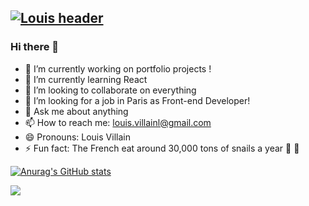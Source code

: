 ## [![Louis header](https://github.com/bcmplx/bcmplx/assets/images/githubProfile.png.png)](https://louisvillain-dev.com/)

### Hi there 👋

- 🔭 I’m currently working on portfolio projects !
- 🌱 I’m currently learning React 
- 👯 I’m looking to collaborate on everything 
- 🤔 I’m looking for a job in Paris as Front-end Developer!
- 💬 Ask me about anything
- 📫 How to reach me: louis.villainl@gmail.com
- 😄 Pronouns: Louis Villain
- ⚡ Fun fact: The French eat around 30,000 tons of snails a year 🐌 🍴

[![Anurag's GitHub stats](https://github-readme-stats.vercel.app/api?username=bcmplx&show_icons=true&theme=dark)](https://github.com/anuraghazra/github-readme-stats)

![](https://komarev.com/ghpvc/?username=bcmplx)

